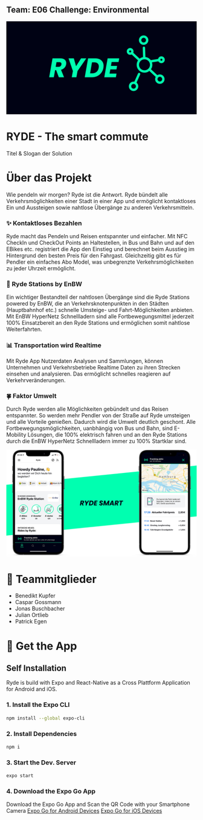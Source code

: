 ## Team: E06 Challenge: Environmental
![Banner](images/banner.png)
# RYDE - The smart commute
Titel & Slogan der Solution

# Über das Projekt
Wie pendeln wir morgen? Ryde ist die Antwort. Ryde bündelt alle Verkehrsmöglichkeiten einer Stadt in einer App und ermöglicht kontaktloses Ein und Aussteigen sowie nahtlose Übergänge zu anderen Verkehrsmitteln. 

### ✨ Kontaktloses Bezahlen 
Ryde macht das Pendeln und Reisen entspannter und einfacher. Mit NFC CheckIn und CheckOut Points an Haltestellen, in Bus und Bahn und auf den EBikes etc. registriert die App den Einstieg und berechnet beim Ausstieg im Hintergrund den besten Preis für den Fahrgast. Gleichzeitig gibt es für Pendler ein einfaches Abo Model, was unbegrenzte Verkehrsmöglichkeiten zu jeder Uhrzeit ermöglicht. 

### 🔋 Ryde Stations by EnBW
Ein wichtiger Bestandteil der nahtlosen Übergänge sind die Ryde Stations powered by EnBW, die an Verkehrsknotenpunkten in den Städten (Hauptbahnhof etc.) schnelle Umsteige- und Fahrt-Möglichkeiten anbieten. Mit EnBW HyperNetz Schnellladern sind alle Fortbewegungsmittel jederzeit 100% Einsatzbereit an den Ryde Stations und ermöglichen somit nahtlose Weiterfahrten. 

### 📊 Transportation wird Realtime
Mit Ryde App Nutzerdaten Analysen und Sammlungen, können Unternehmen und Verkehrsbetriebe Realtime Daten zu ihren Strecken einsehen und analysieren. Das ermöglicht schnelles reagieren auf Verkehrveränderungen. 

### 🍀 Faktor Umwelt
Durch Ryde werden alle Möglichkeiten gebündelt und das Reisen entspannter. So werden mehr Pendler von der Straße auf Ryde umsteigen und alle Vorteile genießen. Dadurch wird die Umwelt deutlich geschont. Alle Fortbewegungsmöglichkeiten, uanbhängig von Bus und Bahn, sind E-Mobility Lösungen, die 100% elektrisch fahren und an den Ryde Stations durch die EnBW HyperNetz Schnellladern immer zu 100% Startklar sind.



<img src="images/app_type_two.png">

# 🍻 Teammitglieder
- Benedikt Kupfer
- Caspar Gossmann
- Jonas Buschbacher
- Julian Ortlieb
- Patrick Egen

# 📱 Get the App
## Self Installation 
Ryde is build with Expo and React-Native as a Cross Plattform Application for Android and iOS. 

### 1. Install the Expo CLI 

```sh
npm install --global expo-cli
```
### 2. Install Dependencies 
 
```sh
npm i
```

### 3. Start the Dev. Server

```sh
expo start 
```
### 4. Download the Expo Go App
Download the Expo Go App and Scan the QR Code with your Smartphone Camera
[Expo Go for Android Devices](https://play.google.com/store/apps/details?id=host.exp.exponent&hl=de)
[Expo Go for iOS Devices](https://apps.apple.com/de/app/expo-client/id982107779)

